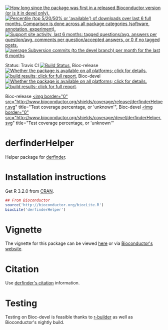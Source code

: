 <a href="http://www.bioconductor.org/packages/release/bioc/html/derfinderHelper.html#since"><img border="0" src="http://www.bioconductor.org/shields/years-in-bioc/derfinderHelper.svg" title="How long since the package was first in a released Bioconductor version (or is it in devel only)."></a> <a href="http://bioconductor.org/packages/stats/bioc/derfinderHelper.html"><img border="0" src="http://www.bioconductor.org/shields/downloads/derfinderHelper.svg" title="Percentile (top 5/20/50% or 'available') of downloads over last 6 full months. Comparison is done across all package categories (software, annotation, experiment)."></a> <a href="https://support.bioconductor.org/t/derfinderHelper/"><img border="0" src="http://www.bioconductor.org/shields/posts/derfinderHelper.svg" title="Support site activity, last 6 months: tagged questions/avg. answers per question/avg. comments per question/accepted answers, or 0 if no tagged posts."></a> <a href="http://www.bioconductor.org/packages/release/bioc/html/derfinderHelper.html#svn_source"><img border="0" src="http://www.bioconductor.org/shields/commits/bioc/derfinderHelper.svg" title="average Subversion commits (to the devel branch) per month for the last 6 months"></a>

Status: Travis CI [![Build Status](https://travis-ci.org/leekgroup/derfinderHelper.svg?branch=master)](https://travis-ci.org/leekgroup/derfinderHelper),
Bioc-release <a href="http://www.bioconductor.org/packages/release/bioc/html/derfinderHelper.html#archives"><img border="0" src="http://www.bioconductor.org/shields/availability/release/derfinderHelper.svg" title="Whether the package is available on all platforms; click for details."></a> <a href="http://bioconductor.org/checkResults/release/bioc-LATEST/derfinderHelper/"><img border="0" src="http://www.bioconductor.org/shields/build/release/bioc/derfinderHelper.svg" title="build results; click for full report"></a>,
Bioc-devel <a href="http://www.bioconductor.org/packages/devel/bioc/html/derfinderHelper.html#archives"><img border="0" src="http://www.bioconductor.org/shields/availability/devel/derfinderHelper.svg" title="Whether the package is available on all platforms; click for details."></a> <a href="http://bioconductor.org/checkResults/devel/bioc-LATEST/derfinderHelper/"><img border="0" src="http://www.bioconductor.org/shields/build/devel/bioc/derfinderHelper.svg" title="build results; click for full report"></a>.

Bioc-release <a href="https://bioconductor.org/developers/how-to/unitTesting-guidelines/#coverage"><img border="0" src="http://www.bioconductor.org/shields/coverage/release/derfinderHelper.svg" title="Test coverage percentage, or 'unknown'"</a>, Bioc-devel <a href="https://bioconductor.org/developers/how-to/unitTesting-guidelines/#coverage"><img border="0" src="http://www.bioconductor.org/shields/coverage/devel/derfinderHelper.svg" title="Test coverage percentage, or 'unknown'"</a>

derfinderHelper
===============

Helper package for [derfinder](http://www.bioconductor.org/packages/derfinder).

# Installation instructions

Get R 3.2.0 from [CRAN](http://cran.r-project.org/).

```R
## From Bioconductor
source('http://bioconductor.org/biocLite.R')
biocLite('derfinderHelper')
```

# Vignette

The vignette for this package can be viewed [here](http://leekgroup.github.io/derfinderHelper/) or via [Bioconductor's website](http://www.bioconductor.org/packages/derfinderHelper).


# Citation

Use [derfinder's citation](https://github.com/lcolladotor/derfinder#citation) information.


# Testing

Testing on Bioc-devel is feasible thanks to [r-builder](https://github.com/metacran/r-builder) as well as Bioconductor's nightly build.

